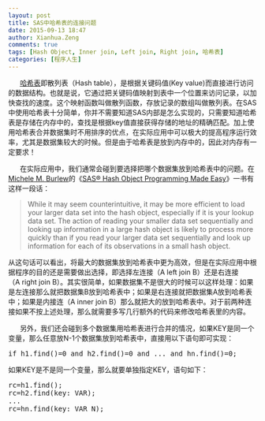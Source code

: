 ```yaml
---
layout: post
title: SAS中哈希表的连接问题
date: 2015-09-13 18:47
author: Xianhua.Zeng
comments: true
tags: [Hash Object, Inner join, Left join, Right join, 哈希表]
categories: [程序人生]
---
```

<p>      <span style="text-decoration: underline;"><a href="https://zh.wikipedia.org/wiki/%E5%93%88%E5%B8%8C%E8%A1%A8" target="_blank">哈希表</a></span>即散列表（Hash table），是根据关键码值(Key value)而直接进行访问的数据结构。也就是说，它通过把关键码值映射到表中一个位置来访问记录，以加快查找的速度。这个映射函数叫做散列函数，存放记录的数组叫做散列表。<!--more-->在SAS中使用哈希表十分简单，你并不需要知道SAS内部是怎么实现的，只需要知道哈希表是存储在内存中的，查找是根据key值直接获得存储的地址的精确匹配。加上使用哈希表合并数据集时不用排序的优点，在实际应用中可以极大的提高程序运行效率，尤其是数据集较大的时候。但是由于哈希表是放到内存中的，因此对内存有一定要求！</p>
<p>      在实际应用中，我们通常会碰到要选择把哪个数据集放到哈希表中的问题。在<span style="text-decoration: underline;"><a href="http://support.sas.com/publishing/authors/burlew.html" target="_blank">Michele M. Burlew</a></span>的《<span style="text-decoration: underline;"><a href="https://www.sas.com/store/books/categories/usage-and-reference/sas-hash-object-programming-made-easy/prodBK_62230_en.html" target="_blank">SAS® Hash Object Programming Made Easy</a></span>》一书有这样一段话：</p>
<blockquote>
<p>While it may seem counterintuitive, it may be more efficient to load your larger data set into the hash object, especially if it is your lookup data set. The action of reading your smaller data set sequentially and looking up information in a large hash object is likely to process more quickly than if you read your larger data set sequentially and look up information for each of its observations in a small hash object.</p>
</blockquote>
<p>从这句话可以看出，将最大的数据集放到哈希表中更为高效，但是在实际应用中根据程序的目的还是需要做出选择，即选择左连接（A left join B）还是右连接（A right join B）。其实很简单，如果数据集不是很大的时候可以这样处理：如果是左连接那么就把数据集B放到哈希表中；如果是右连接就把数据集A放到哈希表中；如果是内接连（A inner join B）那么就把大的放到哈希表中。对于前两种连接如果不按上述处理，那么就需要多写几行额外的代码来修改哈希表里的内容。</p>
<p>      另外，我们还会碰到多个数据集用哈希表进行合并的情况，如果KEY是同一个变量，那么任意放N-1个数据集放到哈希表中，直接用以下语句即可实现：</p>
<pre lang="SAS">if h1.find()=0 and h2.find()=0 and ... and hn.find()=0;
</pre>
<p>如果KEY是不是同一个变量，那么就要单独指定KEY，语句如下：</p>
<pre lang="SAS">rc=h1.find();
rc=h2.find(key: VAR);
...
rc=hn.find(key: VAR_N);
</pre>

